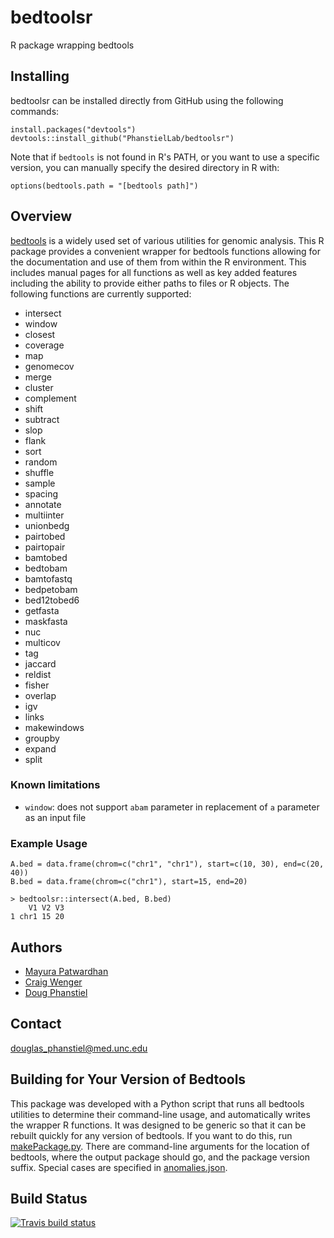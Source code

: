 # bedtoolsr
R package wrapping bedtools

## Installing

bedtoolsr can be installed directly from GitHub using the following commands:

```
install.packages("devtools")
devtools::install_github("PhanstielLab/bedtoolsr")
```

Note that if `bedtools` is not found in R's PATH, or you want to use a specific version, you can manually specify the desired directory in R with:

```
options(bedtools.path = "[bedtools path]")
```

## Overview

[bedtools](https://bedtools.readthedocs.io/) is a widely used set of various utilities for genomic analysis. This R package provides a convenient wrapper for bedtools functions allowing for the documentation and use of them from within the R environment. This includes manual pages for all functions as well as key added features including the ability to provide either paths to files or R objects. The following functions are currently supported:

* intersect
* window
* closest
* coverage
* map
* genomecov
* merge
* cluster
* complement
* shift
* subtract
* slop
* flank
* sort
* random
* shuffle
* sample
* spacing
* annotate
* multiinter
* unionbedg
* pairtobed
* pairtopair
* bamtobed
* bedtobam
* bamtofastq
* bedpetobam
* bed12tobed6
* getfasta
* maskfasta
* nuc
* multicov
* tag
* jaccard
* reldist
* fisher
* overlap
* igv
* links
* makewindows
* groupby
* expand
* split

### Known limitations

* `window`: does not support `abam` parameter in replacement of `a` parameter as an input file

### Example Usage

```
A.bed = data.frame(chrom=c("chr1", "chr1"), start=c(10, 30), end=c(20, 40))
B.bed = data.frame(chrom=c("chr1"), start=15, end=20)

> bedtoolsr::intersect(A.bed, B.bed)
    V1 V2 V3
1 chr1 15 20
```

## Authors

* [Mayura Patwardhan](https://github.com/mayurapatwardhan)
* [Craig Wenger](https://github.com/cwenger)
* [Doug Phanstiel](https://github.com/dphansti)

## Contact

douglas_phanstiel@med.unc.edu

## Building for Your Version of Bedtools

This package was developed with a Python script that runs all bedtools utilities to determine their command-line usage, and automatically writes the wrapper R functions. It was designed to be generic so that it can be rebuilt quickly for any version of bedtools. If you want to do this, run [makePackage.py](https://github.com/PhanstielLab/bedtoolsr/blob/master/dev/makePackage.py). There are command-line arguments for the location of bedtools, where the output package should go, and the package version suffix. Special cases are specified in [anomalies.json](https://github.com/PhanstielLab/bedtoolsr/blob/master/dev/anomalies.json).

## Build Status

[![Travis build status](https://travis-ci.org/PhanstielLab/bedtoolsr.svg?branch=master)](https://travis-ci.org/PhanstielLab/bedtoolsr)


